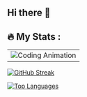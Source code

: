 ## Hi there 👋

## 🔥   My Stats :

|                     |
|---------------------|
| ![Coding Animation](https://github.com/alexey-y-a/alexey-y-a/blob/main/coding.gif?raw=true)



  [![GitHub Streak](https://streak-stats.demolab.com/?user=alexey-y-a&theme=highcontrast&hide_border=true&locale=en)](https://git.io/streak-stats)



  [![Top Languages](https://github-readme-stats.vercel.app/api/top-langs/?username=alexey-y-a&layout=compact&theme=dark&locale=en)](https://github.com/anuraghazra/github-readme-stats)

